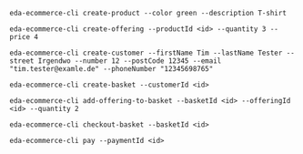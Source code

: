 `eda-ecommerce-cli create-product --color green --description T-shirt`

`eda-ecommerce-cli create-offering --productId <id> --quantity 3 --price 4`

`eda-ecommerce-cli create-customer --firstName Tim --lastName Tester --street Irgendwo --number 12 --postCode 12345 --email "tim.tester@examle.de" --phoneNumber "12345698765"`

`eda-ecommerce-cli create-basket --customerId <id>`

`eda-ecommerce-cli add-offering-to-basket --basketId <id> --offeringId <id> --quantity 2`

`eda-ecommerce-cli checkout-basket --basketId <id>`

`eda-ecommerce-cli pay --paymentId <id>`
